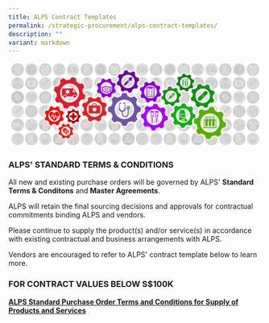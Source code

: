 ```yaml
---
title: ALPS Contract Templates
permalink: /strategic-procurement/alps-contract-templates/
description: ""
variant: markdown
---
```

![](/images/Procurement/alps_sourcing_events_process_guidelines_1920x640_clear.png)

### ALPS' STANDARD TERMS &amp; CONDITIONS

All new and existing purchase orders will be governed by ALPS' **Standard Terms &amp; Conditons** and **Master Agreements**. 

ALPS will retain the final sourcing decisions and approvals for contractual commitments binding ALPS and vendors.

Please continue to supply the product(s) and/or service(s) in accordance with existing contractual and business arrangements with ALPS.

Vendors are encouraged to refer to ALPS' contract template below to learn more.

### FOR CONTRACT VALUES BELOW S$100K

**[ALPS Standard Purchase Order Terms and Conditions for Supply of Products and Services](/files/Contract%20Directory/ALPS%20TEMPLATES/2025_apr_07_alps_standard_purchase_order_terms_and_conditions_for_supply_of_products_and_services.pdf)**